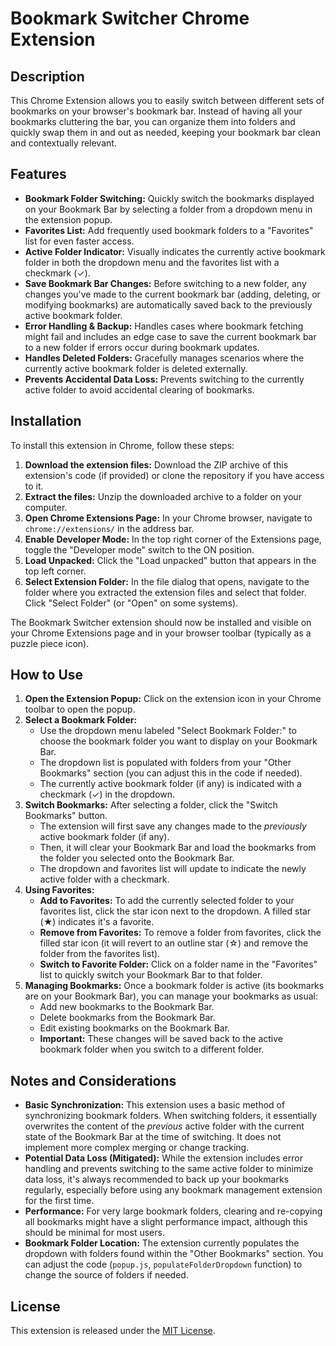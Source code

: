 # Bookmark Switcher Chrome Extension

## Description

This Chrome Extension allows you to easily switch between different sets of bookmarks on your browser's bookmark bar. Instead of having all your bookmarks cluttering the bar, you can organize them into folders and quickly swap them in and out as needed, keeping your bookmark bar clean and contextually relevant.

## Features

*   **Bookmark Folder Switching:**  Quickly switch the bookmarks displayed on your Bookmark Bar by selecting a folder from a dropdown menu in the extension popup.
*   **Favorites List:**  Add frequently used bookmark folders to a "Favorites" list for even faster access.
*   **Active Folder Indicator:**  Visually indicates the currently active bookmark folder in both the dropdown menu and the favorites list with a checkmark (✓).
*   **Save Bookmark Bar Changes:** Before switching to a new folder, any changes you've made to the current bookmark bar (adding, deleting, or modifying bookmarks) are automatically saved back to the previously active bookmark folder.
*   **Error Handling & Backup:**  Handles cases where bookmark fetching might fail and includes an edge case to save the current bookmark bar to a new folder if errors occur during bookmark updates.
*   **Handles Deleted Folders:** Gracefully manages scenarios where the currently active bookmark folder is deleted externally.
*   **Prevents Accidental Data Loss:** Prevents switching to the currently active folder to avoid accidental clearing of bookmarks.

## Installation

To install this extension in Chrome, follow these steps:

1.  **Download the extension files:**  Download the ZIP archive of this extension's code (if provided) or clone the repository if you have access to it.
2.  **Extract the files:** Unzip the downloaded archive to a folder on your computer.
3.  **Open Chrome Extensions Page:** In your Chrome browser, navigate to `chrome://extensions/` in the address bar.
4.  **Enable Developer Mode:**  In the top right corner of the Extensions page, toggle the "Developer mode" switch to the ON position.
5.  **Load Unpacked:** Click the "Load unpacked" button that appears in the top left corner.
6.  **Select Extension Folder:** In the file dialog that opens, navigate to the folder where you extracted the extension files and select that folder. Click "Select Folder" (or "Open" on some systems).

The Bookmark Switcher extension should now be installed and visible on your Chrome Extensions page and in your browser toolbar (typically as a puzzle piece icon).

## How to Use

1.  **Open the Extension Popup:** Click on the extension icon in your Chrome toolbar to open the popup.
2.  **Select a Bookmark Folder:**
    *   Use the dropdown menu labeled "Select Bookmark Folder:" to choose the bookmark folder you want to display on your Bookmark Bar.
    *   The dropdown list is populated with folders from your "Other Bookmarks" section (you can adjust this in the code if needed).
    *   The currently active bookmark folder (if any) is indicated with a checkmark (✓) in the dropdown.
3.  **Switch Bookmarks:** After selecting a folder, click the "Switch Bookmarks" button.
    *   The extension will first save any changes made to the *previously* active bookmark folder (if any).
    *   Then, it will clear your Bookmark Bar and load the bookmarks from the folder you selected onto the Bookmark Bar.
    *   The dropdown and favorites list will update to indicate the newly active folder with a checkmark.
4.  **Using Favorites:**
    *   **Add to Favorites:** To add the currently selected folder to your favorites list, click the star icon next to the dropdown. A filled star (★) indicates it's a favorite.
    *   **Remove from Favorites:** To remove a folder from favorites, click the filled star icon (it will revert to an outline star (☆) and remove the folder from the favorites list).
    *   **Switch to Favorite Folder:** Click on a folder name in the "Favorites" list to quickly switch your Bookmark Bar to that folder.
5.  **Managing Bookmarks:**  Once a bookmark folder is active (its bookmarks are on your Bookmark Bar), you can manage your bookmarks as usual:
    *   Add new bookmarks to the Bookmark Bar.
    *   Delete bookmarks from the Bookmark Bar.
    *   Edit existing bookmarks on the Bookmark Bar.
    *   **Important:** These changes will be saved back to the active bookmark folder when you switch to a different folder.

## Notes and Considerations

*   **Basic Synchronization:** This extension uses a basic method of synchronizing bookmark folders. When switching folders, it essentially overwrites the content of the *previous* active folder with the current state of the Bookmark Bar at the time of switching.  It does not implement more complex merging or change tracking.
*   **Potential Data Loss (Mitigated):** While the extension includes error handling and prevents switching to the same active folder to minimize data loss, it's always recommended to back up your bookmarks regularly, especially before using any bookmark management extension for the first time.
*   **Performance:** For very large bookmark folders, clearing and re-copying all bookmarks might have a slight performance impact, although this should be minimal for most users.
*   **Bookmark Folder Location:** The extension currently populates the dropdown with folders found within the "Other Bookmarks" section. You can adjust the code (`popup.js`, `populateFolderDropdown` function) to change the source of folders if needed.

## License

This extension is released under the [MIT License](LICENSE.txt).
